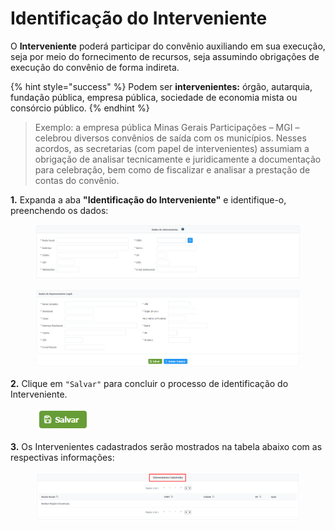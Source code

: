 # Identificação do Interveniente

O **Interveniente** poderá participar do convênio auxiliando em sua execução, seja por meio do fornecimento de recursos, seja assumindo obrigações de execução do convênio de forma indireta.

{% hint style="success" %}
Podem ser **intervenientes:** órgão, autarquia, fundação pública, empresa pública, sociedade de economia mista ou consórcio público.
{% endhint %}

> Exemplo: a empresa pública Minas Gerais Participações – MGI – celebrou diversos convênios de saída com os municípios. Nesses acordos, as secretarias (com papel de intervenientes) assumiam a obrigação de analisar tecnicamente e juridicamente a documentação para celebração, bem como de fiscalizar e analisar a prestação de contas do convênio.

**1.** Expanda a aba **"Identificação do Interveniente"** e identifique-o, preenchendo os dados:

<figure><img src="../../../.gitbook/assets/image (30).png" alt=""><figcaption></figcaption></figure>

<figure><img src="../../../.gitbook/assets/image (322).png" alt=""><figcaption></figcaption></figure>

**2.** Clique em `"Salvar"` para concluir o processo de identificação do Interveniente.

<figure><img src="../../../.gitbook/assets/image (12).png" alt=""><figcaption></figcaption></figure>

**3.** Os Intervenientes cadastrados serão mostrados na tabela abaixo com as respectivas informações:

<figure><img src="../../../.gitbook/assets/image (415).png" alt=""><figcaption></figcaption></figure>
